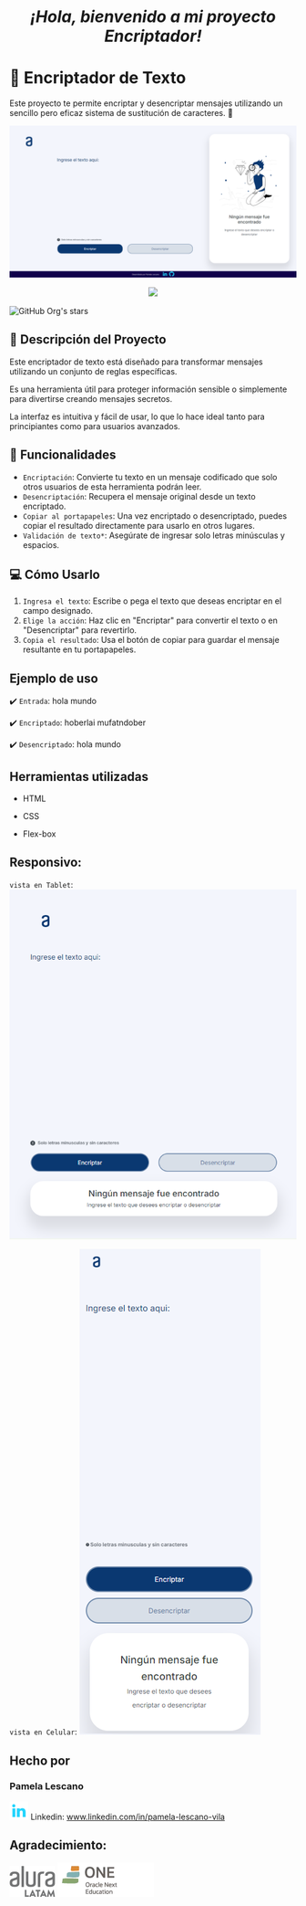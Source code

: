 
<h1 align="center">
<em>
¡Hola, bienvenido a mi proyecto Encriptador! </em>
</h1>

# :name_badge: **Encriptador de Texto**

Este proyecto te permite encriptar y desencriptar mensajes utilizando un sencillo pero eficaz sistema de sustitución de caracteres. :closed_lock_with_key:

![imagen del proyecto](assets/encriptador.png)

<p align="center">
<img src="https://img.shields.io/badge/STATUS-EN%20DESAROLLO-green">
</p>

![GitHub Org's stars](https://img.shields.io/github/stars/camilafernanda?style=social)

## :cop: **Descripción del Proyecto**

Este encriptador de texto está diseñado para transformar mensajes utilizando un conjunto de reglas específicas.

Es una herramienta útil para proteger información sensible o simplemente para divertirse creando mensajes secretos. 

La interfaz es intuitiva y fácil de usar, lo que lo hace ideal tanto para principiantes como para usuarios avanzados.

## :wrench: **Funcionalidades**

- `Encriptación`: Convierte tu texto en un mensaje codificado que solo otros usuarios de esta herramienta podrán leer.
- `Desencriptación`: Recupera el mensaje original desde un texto encriptado.
- `Copiar al portapapeles`: Una vez encriptado o desencriptado, puedes copiar el resultado directamente para usarlo en otros lugares.
- `Validación de texto*`: Asegúrate de ingresar solo letras minúsculas y espacios.

## :computer: **Cómo Usarlo**

1. `Ingresa el texto`: Escribe o pega el texto que deseas encriptar en el campo designado.
2. `Elige la acción`: Haz clic en "Encriptar" para convertir el texto o en "Desencriptar" para revertirlo.
3. `Copia el resultado`: Usa el botón de copiar para guardar el mensaje resultante en tu portapapeles.

## **Ejemplo de uso**

:heavy_check_mark: `Entrada`: hola mundo

:heavy_check_mark: `Encriptado`: hoberlai mufatndober

:heavy_check_mark: `Desencriptado`: hola mundo

## **Herramientas utilizadas**

* HTML

* CSS

* Flex-box

## **Responsivo:**

`vista en Tablet`:
![tablet](assets/vista-encriptador-tablet.png)

`vista en Celular`:
![Celular](assets/vista-encriptador-celular.png)


## **Hecho por**

### Pamela Lescano

![linkedin](assets/linkedin.png)
Linkedin: www.linkedin.com/in/pamela-lescano-vila

## **Agradecimiento:**

![alura](assets/logo-aluraespanhol.png)     ![one-education](assets/one.png)
